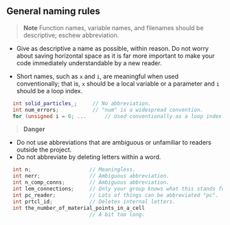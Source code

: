 ## General naming rules

> **Note** Function names, variable names, and filenames should be descriptive; eschew abbreviation.

* Give as descriptive a name as possible, within reason. Do not worry about saving horizontal space as it is far more important to make your code immediately understandable by a new reader. 

* Short names, such as `x` and `i`, are meaningful when used conventionally; that is, `x` should be a local variable or a parameter and `i` should be a loop index.

```cpp
  int solid_particles_;		// No abbreviation.
  int num_errors;          	// "num" is a widespread convention.
  for (unsigned i = 0; ...      // Used conventionally as a loop index.
```

> **Danger**
* Do not use abbreviations that are ambiguous or unfamiliar to readers outside the project.
* Do not abbreviate by deleting letters within a word. 


```cpp
  int n;                   // Meaningless.
  int nerr;                // Ambiguous abbreviation.
  int n_comp_conns;        // Ambiguous abbreviation.
  int lem_connections;     // Only your group knows what this stands for.
  int pc_reader;           // Lots of things can be abbreviated "pc".
  int prtcl_id;            // Deletes internal letters.
  int the_number_of_material_points_in_a_cell
                           // A bit too long.
```
